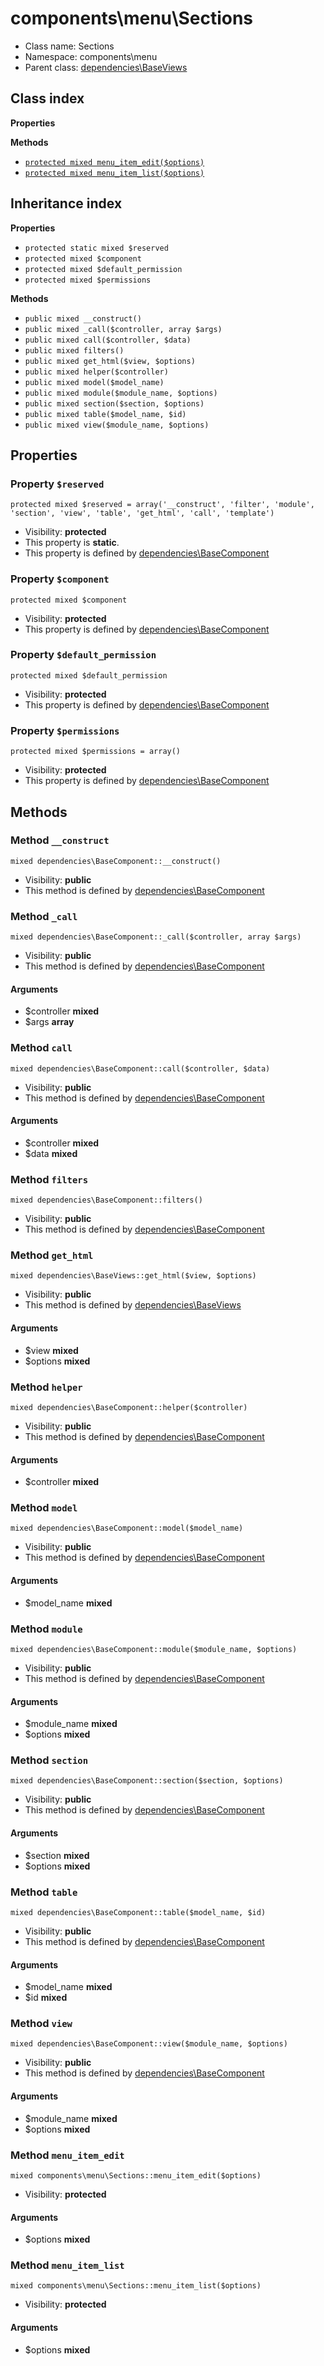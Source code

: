 # components\menu\Sections






* Class name: Sections
* Namespace: components\menu
* Parent class: [dependencies\BaseViews](/apidocs/dependencies/BaseViews.md)




## Class index

**Properties**

**Methods**
* [`protected mixed menu_item_edit($options)`](#method-menu_item_edit)
* [`protected mixed menu_item_list($options)`](#method-menu_item_list)


## Inheritance index

**Properties**
* `protected static mixed $reserved`
* `protected mixed $component`
* `protected mixed $default_permission`
* `protected mixed $permissions`

**Methods**
* `public mixed __construct()`
* `public mixed _call($controller, array $args)`
* `public mixed call($controller, $data)`
* `public mixed filters()`
* `public mixed get_html($view, $options)`
* `public mixed helper($controller)`
* `public mixed model($model_name)`
* `public mixed module($module_name, $options)`
* `public mixed section($section, $options)`
* `public mixed table($model_name, $id)`
* `public mixed view($module_name, $options)`



Properties
----------


### Property `$reserved`

```
protected mixed $reserved = array('__construct', 'filter', 'module', 'section', 'view', 'table', 'get_html', 'call', 'template')
```





* Visibility: **protected**
* This property is **static**.
* This property is defined by [dependencies\BaseComponent](/apidocs/dependencies/BaseComponent.md)


### Property `$component`

```
protected mixed $component
```





* Visibility: **protected**
* This property is defined by [dependencies\BaseComponent](/apidocs/dependencies/BaseComponent.md)


### Property `$default_permission`

```
protected mixed $default_permission
```





* Visibility: **protected**
* This property is defined by [dependencies\BaseComponent](/apidocs/dependencies/BaseComponent.md)


### Property `$permissions`

```
protected mixed $permissions = array()
```





* Visibility: **protected**
* This property is defined by [dependencies\BaseComponent](/apidocs/dependencies/BaseComponent.md)


Methods
-------


### Method `__construct`

```
mixed dependencies\BaseComponent::__construct()
```





* Visibility: **public**
* This method is defined by [dependencies\BaseComponent](/apidocs/dependencies/BaseComponent.md)



### Method `_call`

```
mixed dependencies\BaseComponent::_call($controller, array $args)
```





* Visibility: **public**
* This method is defined by [dependencies\BaseComponent](/apidocs/dependencies/BaseComponent.md)

#### Arguments

* $controller **mixed**
* $args **array**



### Method `call`

```
mixed dependencies\BaseComponent::call($controller, $data)
```





* Visibility: **public**
* This method is defined by [dependencies\BaseComponent](/apidocs/dependencies/BaseComponent.md)

#### Arguments

* $controller **mixed**
* $data **mixed**



### Method `filters`

```
mixed dependencies\BaseComponent::filters()
```





* Visibility: **public**
* This method is defined by [dependencies\BaseComponent](/apidocs/dependencies/BaseComponent.md)



### Method `get_html`

```
mixed dependencies\BaseViews::get_html($view, $options)
```





* Visibility: **public**
* This method is defined by [dependencies\BaseViews](/apidocs/dependencies/BaseViews.md)

#### Arguments

* $view **mixed**
* $options **mixed**



### Method `helper`

```
mixed dependencies\BaseComponent::helper($controller)
```





* Visibility: **public**
* This method is defined by [dependencies\BaseComponent](/apidocs/dependencies/BaseComponent.md)

#### Arguments

* $controller **mixed**



### Method `model`

```
mixed dependencies\BaseComponent::model($model_name)
```





* Visibility: **public**
* This method is defined by [dependencies\BaseComponent](/apidocs/dependencies/BaseComponent.md)

#### Arguments

* $model_name **mixed**



### Method `module`

```
mixed dependencies\BaseComponent::module($module_name, $options)
```





* Visibility: **public**
* This method is defined by [dependencies\BaseComponent](/apidocs/dependencies/BaseComponent.md)

#### Arguments

* $module_name **mixed**
* $options **mixed**



### Method `section`

```
mixed dependencies\BaseComponent::section($section, $options)
```





* Visibility: **public**
* This method is defined by [dependencies\BaseComponent](/apidocs/dependencies/BaseComponent.md)

#### Arguments

* $section **mixed**
* $options **mixed**



### Method `table`

```
mixed dependencies\BaseComponent::table($model_name, $id)
```





* Visibility: **public**
* This method is defined by [dependencies\BaseComponent](/apidocs/dependencies/BaseComponent.md)

#### Arguments

* $model_name **mixed**
* $id **mixed**



### Method `view`

```
mixed dependencies\BaseComponent::view($module_name, $options)
```





* Visibility: **public**
* This method is defined by [dependencies\BaseComponent](/apidocs/dependencies/BaseComponent.md)

#### Arguments

* $module_name **mixed**
* $options **mixed**



### Method `menu_item_edit`

```
mixed components\menu\Sections::menu_item_edit($options)
```





* Visibility: **protected**

#### Arguments

* $options **mixed**



### Method `menu_item_list`

```
mixed components\menu\Sections::menu_item_list($options)
```





* Visibility: **protected**

#### Arguments

* $options **mixed**


